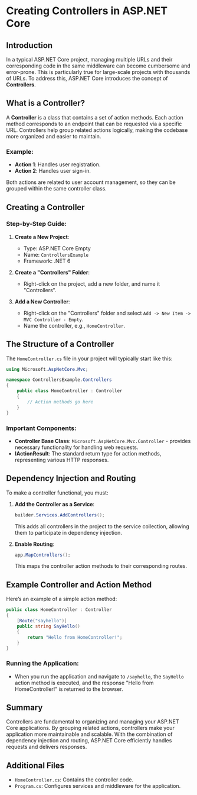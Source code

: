 
# Creating Controllers in ASP.NET Core

## Introduction
In a typical ASP.NET Core project, managing multiple URLs and their corresponding code in the same middleware can become cumbersome and error-prone. This is particularly true for large-scale projects with thousands of URLs. To address this, ASP.NET Core introduces the concept of **Controllers**.

## What is a Controller?
A **Controller** is a class that contains a set of action methods. Each action method corresponds to an endpoint that can be requested via a specific URL. Controllers help group related actions logically, making the codebase more organized and easier to maintain.

### Example:
- **Action 1**: Handles user registration.
- **Action 2**: Handles user sign-in.

Both actions are related to user account management, so they can be grouped within the same controller class.

## Creating a Controller
### Step-by-Step Guide:
1. **Create a New Project**: 
   - Type: ASP.NET Core Empty
   - Name: `ControllersExample`
   - Framework: .NET 6

2. **Create a "Controllers" Folder**: 
   - Right-click on the project, add a new folder, and name it "Controllers".

3. **Add a New Controller**: 
   - Right-click on the "Controllers" folder and select `Add -> New Item -> MVC Controller - Empty`.
   - Name the controller, e.g., `HomeController`.

## The Structure of a Controller
The `HomeController.cs` file in your project will typically start like this:

```csharp
using Microsoft.AspNetCore.Mvc;

namespace ControllersExample.Controllers
{
    public class HomeController : Controller
    {
        // Action methods go here
    }
}
```

### Important Components:
- **Controller Base Class**: `Microsoft.AspNetCore.Mvc.Controller` - provides necessary functionality for handling web requests.
- **IActionResult**: The standard return type for action methods, representing various HTTP responses.

## Dependency Injection and Routing
To make a controller functional, you must:
1. **Add the Controller as a Service**: 
   ```csharp
   builder.Services.AddControllers();
   ```
   This adds all controllers in the project to the service collection, allowing them to participate in dependency injection.

2. **Enable Routing**:
   ```csharp
   app.MapControllers();
   ```
   This maps the controller action methods to their corresponding routes.

## Example Controller and Action Method
Here’s an example of a simple action method:

```csharp
public class HomeController : Controller
{
    [Route("sayhello")]
    public string SayHello()
    {
        return "Hello from HomeController!";
    }
}
```

### Running the Application:
- When you run the application and navigate to `/sayhello`, the `SayHello` action method is executed, and the response "Hello from HomeController!" is returned to the browser.

## Summary
Controllers are fundamental to organizing and managing your ASP.NET Core applications. By grouping related actions, controllers make your application more maintainable and scalable. With the combination of dependency injection and routing, ASP.NET Core efficiently handles requests and delivers responses.

## Additional Files
- `HomeController.cs`: Contains the controller code.
- `Program.cs`: Configures services and middleware for the application.

